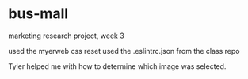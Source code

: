 # bus-mall
marketing research project, week 3

used the myerweb css reset
used the .eslintrc.json from the class repo

Tyler helped me with how to determine which image was selected.

